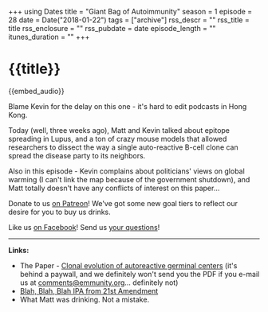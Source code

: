 +++
using Dates
title = "Giant Bag of Autoimmunity"
season = 1
episode = 28
date = Date("2018-01-22")
tags = ["archive"]
rss_descr = ""
rss_title = title
rss_enclosure = ""
rss_pubdate = date
episode_length = ""
itunes_duration = ""
+++

# {{title}}

{{embed_audio}}

Blame Kevin for the delay on this one - it's hard to edit podcasts in Hong Kong.

Today (well, three weeks ago), Matt and Kevin talked about epitope spreading in Lupus, and a ton of crazy mouse models that allowed researchers to dissect the way a single auto-reactive B-cell clone can spread the disease party to its neighbors.

Also in this episode - Kevin complains about politicians' views on global warming (I can't link the map because of the government shutdown), and Matt totally doesn't have any conflicts of interest on this paper...

Donate to us [on Patreon](http://patreon.com/audiommunity)! We've got some new goal tiers to reflect our desire for you to buy us drinks.

Like us [on Facebook](http://facebook.com/audiommunity)! Send us [your questions](https://emmunity.org/contact/)!

---

**Links:**

- The Paper - [Clonal evolution of autoreactive germinal centers](http://www.cell.com/cell/abstract/S0092-8674\(17\)30833-4) (it's behind a paywall, and we definitely won't send you the PDF if you e-mail us at [comments@emmunity.org](mailto:comments@emmunity.org)... definitely not)
- [Blah, Blah, Blah IPA from 21st Amendment](http://21st-amendment.com/beers/blah-blah-blah/)
- What Matt was drinking. Not a mistake.
